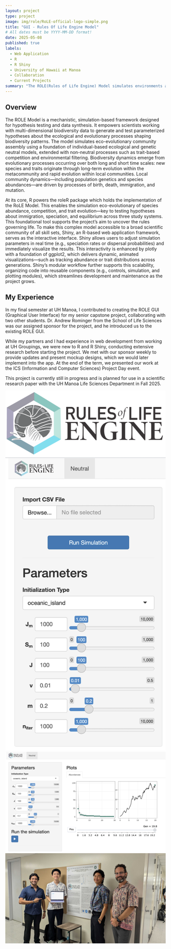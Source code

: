 ```yaml
---
layout: project
type: project
image: img/role/RoLE-official-logo-simple.png
title: "GUI - Rules Of Life Engine Model"
# All dates must be YYYY-MM-DD format!
date: 2025-05-08
published: true
labels:
  - Web Application
  - R
  - R Shiny
  - University of Hawaii at Manoa
  - Collaboration
  - Current Projects
summary: "The ROLE(Rules of Life Engine) Model simulates environments and ecosystems based on multiple different parameter sets."
---
```


## Overview
The ROLE Model is a mechanistic, simulation-based framework designed for hypothesis testing and data synthesis. It empowers scientists working with multi-dimensional biodiversity data to generate and test parameterized 
hypotheses about the ecological and evolutionary processes shaping biodiversity patterns. The model simulates eco-evolutionary community assembly using
a foundation of individual-based ecological and genetic neutral models, extended with non-neutral processes such as trait-based competition and environmental filtering. Biodiversity dynamics
emerge from evolutionary processes occurring over both long and short time scales: new species and traits originate through long-term evolution within the metacommunity and rapid evolution
within local communities. Local community dynamics—including population genetics and species abundances—are driven by processes of birth, death, immigration, and mutation.

At its core, R powers the roleR package which holds the implementation of the RoLE Model. This enables the simulation eco-evolutionary of species abundance, competition, and trait
evolution—key to testing hypotheses about immigration, speciation, and equilibrium across three study systems. This foundational tool supports the project’s aim to uncover the rules governing life. To make this complex model accessible to a broad scientific
community of all skill sets, Shiny, an R-based web application framework, serves as the interactive interface. Shiny allows users to adjust simulation parameters in real time (e.g., speciation rates or dispersal probabilities) and immediately visualize the results. This
interactivity is enhanced by plotly with a foundation of ggplot2, which delivers dynamic, animated visualizations—such as tracking abundance or trait distributions across generations. Shiny’s modular workflow further supports this scalability, organizing code into
reusable components (e.g., controls, simulation, and plotting modules), which streamlines development and maintenance as the project grows.

## My Experience
In my final semester at UH Manoa, I contributed to creating the ROLE GUI (Graphical User Interface) for my senior capstone project, collaborating with two other students. Dr. Andrew Rominger from the School of Life Sciences was our assigned sponsor for the project, and he introduced us to the existing ROLE GUI.

While my partners and I had experience in web development from working at UH Groupings, we were new to R and R Shiny, conducting extensive research before starting the project. We met with our sponsor weekly to provide updates and present mockup designs, which we would later implement into the app. At the end of the term, we presented our work at the ICS (Information and Computer Sciences) Project Day event.

This project is currently still in progress and is planned for use in a scientific research paper with the UH Manoa Life Sciences Department in Fall 2025.

<div class="text-center p-4">
  <img width="620px" 
       src="../img/role/RoleLogo.png"
       class="img-thumbnail" >
</div>
<div class="text-center p-4">
  <img width="620px" 
       src="../img/role/sidebar.png"
       class="img-thumbnail" >
  <img width="620px" 
       src="../img/role/RoLE-app.png"
       class="img-thumbnail" >
</div>
<div class="text-center p-4">
  <img width="620px" 
       src="../img/role/RoLE-team.jpg"
       class="img-thumbnail" >
</div>
